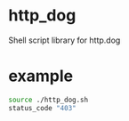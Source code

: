 # http_dog
Shell script library for http.dog
# example
```bash
source ./http_dog.sh
status_code "403"
```
